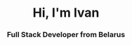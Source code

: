 <div id="header" align="center">
  <h1>Hi, I'm Ivan</h1>
  <h3>Full Stack Developer from Belarus</h3>
</div>
